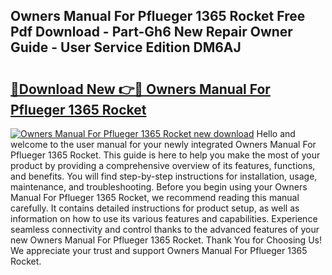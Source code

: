 ## Owners Manual For Pflueger 1365 Rocket Free Pdf Download - Part-Gh6 New Repair Owner Guide - User Service Edition DM6AJ

# <h2><a href="http://bc67308.oget.top/?id=Owners+Manual+For+Pflueger+1365+Rocket">🔗Download New 👉🔴 Owners Manual For Pflueger 1365 Rocket</a></h2>

[![Owners Manual For Pflueger 1365 Rocket new download](https://i.imgur.com/5g1atiW.png)](http://bc67308.oget.top/?id=Owners+Manual+For+Pflueger+1365+Rocket)
Hello and welcome to the user manual for your newly integrated Owners Manual For Pflueger 1365 Rocket. This guide is here to help you make the most of your product by providing a comprehensive overview of its features, functions, and benefits. You will find step-by-step instructions for installation, usage, maintenance, and troubleshooting. Before you begin using your Owners Manual For Pflueger 1365 Rocket, we recommend reading this manual carefully. It contains detailed instructions for product setup, as well as information on how to use its various features and capabilities. Experience seamless connectivity and control thanks to the advanced features of your new Owners Manual For Pflueger 1365 Rocket. Thank You for Choosing Us! We appreciate your trust and support Owners Manual For Pflueger 1365 Rocket.
